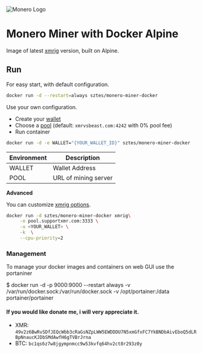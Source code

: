 ![Monero Logo](https://web.getmonero.org/img/monero-logo.png)

# Monero Miner with Docker Alpine


Image of latest [xmrig](https://github.com/xmrig/xmrig) version, built on Alpine.


## Run

For easy start, with default configuration.

```sh
docker run -d --restart=always sztes/monero-miner-docker
```

Use your own configuration.

- Create your [wallet](https://mymonero.com/)
- Choose a [pool](http://moneropools.com/) (default: `xmrvsbeast.com:4242` with 0% pool fee)
- Run container

```sh
docker run -d -e WALLET="{YOUR_WALLET_ID}" sztes/monero-miner-docker
```

|Environment       |     Description      |
|------------------|----------------------|
|WALLET            | Wallet Address       |
|POOL              | URL of mining server |

**Advanced**

You can customize [xmrig options](https://github.com/xmrig/xmrig#command-line-options).
```sh
docker run -d sztes/monero-miner-docker xmrig\
     -o pool.supportxmr.com:3333 \
     -u <YOUR_WALLET> \
     -k  \
     --cpu-priority=2
```

### Management
To manage your docker images and containers on web GUI use the portaniner

$ docker run -d -p 9000:9000 --restart always -v /var/run/docker.sock:/var/run/docker.sock -v /opt/portainer:/data portainer/portainer

#### If you would like donate me, i will very appreciate it.

- XMR: `49v2z6BwRvSDfJEQcWbb3cRaGsNZpLWW5EWDDDU7N5xmGfxFC7YkBNDbAivEboQ5dLRBpNnaucKJDbSMdAwfH6gTVBrJrna`
- BTC: `bc1qs6z7w8jgympnmcc9w53kvfq64hv2ct8r293z0y`
